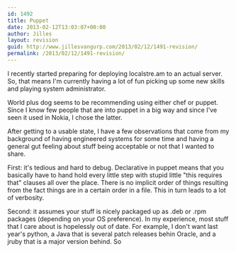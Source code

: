 ```yaml
---
id: 1492
title: Puppet
date: 2013-02-12T13:03:07+00:00
author: Jilles
layout: revision
guid: http://www.jillesvangurp.com/2013/02/12/1491-revision/
permalink: /2013/02/12/1491-revision/
---
```

I recently started preparing for deploying localstre.am to an actual server. So, that means I'm currently having a lot of fun picking up some new skills and playing system administrator.

World plus dog seems to be recommending using either chef or puppet. Since I know few people that are into puppet in a big way and since I've seen it used in Nokia, I chose the latter. 

After getting to a usable state, I have a few observations that come from my background of having engineered systems for some time and having a general gut feeling about stuff being acceptable or not that I wanted to share.

First: it's tedious and hard to debug. Declarative in puppet means that you basically have to hand hold every little step with stupid little "this requires that" clauses all over the place. There is no implicit order of things resulting from the fact things are in a certain order in a file. This in turn leads to a lot of verbosity. 

Second: it assumes your stuff is nicely packaged up as .deb or .rpm packages (depending on your OS preference). In my experience, most stuff that I care about is hopelessly out of date. For example, I don't want last year's python, a Java that is several patch releases behin Oracle, and a jruby that is a major version behind. So


